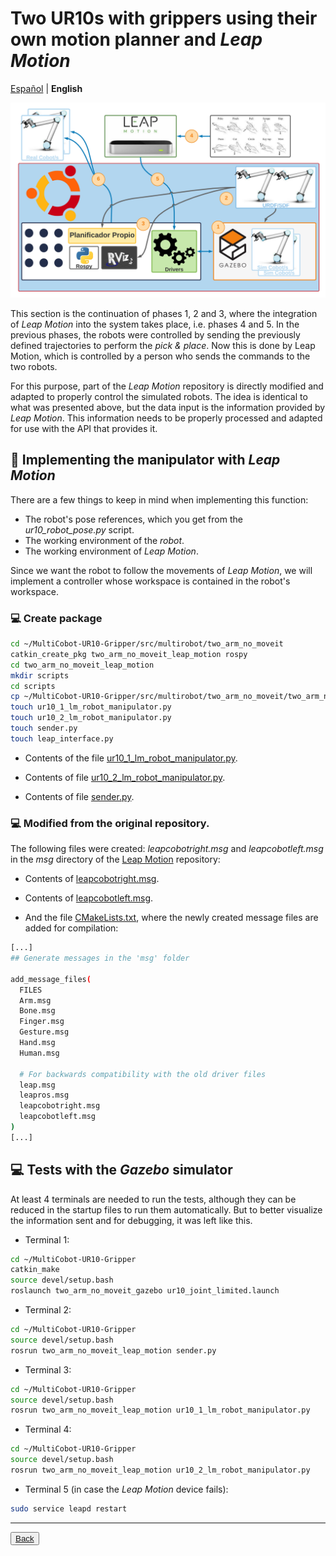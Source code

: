 # Two UR10s with grippers using their own motion planner and *Leap Motion*

[Español](https://github.com/Serru/MultiCobot-UR10-Gripper/blob/main/doc/no_moveit/ESP/two_arm_no_moveit_lm.md) | **English** 

![image](/doc/imgs_md/Diseno-no-moveit-general-dos-cobots-leap-motion.png "Loads the URDF model of the UR10 robot") 

This section is the continuation of phases 1, 2 and 3, where the integration of *Leap Motion* into the system takes place, i.e. phases 4 and 5. In the previous phases, the robots were controlled by sending the previously defined trajectories to perform the *pick & place*. Now this is done by Leap Motion, which is controlled by a person who sends the commands to the two robots. 

For this purpose, part of the *Leap Motion* repository is directly modified and adapted to properly control the simulated robots. The idea is identical to what was presented above, but the data input is the information provided by *Leap Motion*. This information needs to be properly processed and adapted for use with the API that provides it. 

## :book: Implementing the manipulator with *Leap Motion*

There are a few things to keep in mind when implementing this function: 

- The robot's pose references, which you get from the *ur10_robot_pose.py* script.
- The working environment of the *robot*.
- The working environment of *Leap Motion*. 

Since we want the robot to follow the movements of *Leap Motion*, we will implement a controller whose workspace is contained in the robot's workspace. 

### :computer: Create package 

```bash
cd ~/MultiCobot-UR10-Gripper/src/multirobot/two_arm_no_moveit
catkin_create_pkg two_arm_no_moveit_leap_motion rospy
cd two_arm_no_moveit_leap_motion
mkdir scripts
cd scripts
cp ~/MultiCobot-UR10-Gripper/src/multirobot/two_arm_no_moveit/two_arm_no_moveit_manipulator/scripts/kinematics_utils.py .
touch ur10_1_lm_robot_manipulator.py
touch ur10_2_lm_robot_manipulator.py
touch sender.py
touch leap_interface.py
```

- Contents of the file [ur10_1_lm_robot_manipulator.py](https://github.com/Serru/MultiCobot-UR10-Gripper/blob/main/src/multirobot/two_arm_no_moveit/two_arm_no_moveit_leap_motion/scripts/ur10_1_lm_robot_manipulator.py). 

- Contents of file [ur10_2_lm_robot_manipulator.py](https://github.com/Serru/MultiCobot-UR10-Gripper/blob/main/src/multirobot/two_arm_no_moveit/two_arm_no_moveit_leap_motion/scripts/ur10_2_lm_robot_manipulator.py). 

- Contents of file [sender.py](https://github.com/Serru/MultiCobot-UR10-Gripper/blob/main/src/multirobot/two_arm_no_moveit/two_arm_no_moveit_leap_motion/scripts/sender.py). 

### :computer: Modified from the original repository. 

The following files were created: *leapcobotright.msg* and *leapcobotleft.msg* in the *msg* directory of the [Leap Motion](https://github.com/Serru/MultiCobot-UR10-Gripper/tree/main/src/leap_motion) repository: 

- Contents of [leapcobotright.msg](https://github.com/Serru/MultiCobot-UR10-Gripper/blob/main/src/leap_motion/msg/leapcobotright.msg). 

- Contents of [leapcobotleft.msg](https://github.com/Serru/MultiCobot-UR10-Gripper/blob/main/src/leap_motion/msg/leapcobotleft.msg). 

- And the file [CMakeLists.txt](https://github.com/Serru/MultiCobot-UR10-Gripper/blob/main/src/leap_motion/CMakeLists.txt), where the newly created message files are added for compilation:

```bash
[...]
## Generate messages in the 'msg' folder

add_message_files(
  FILES
  Arm.msg
  Bone.msg
  Finger.msg
  Gesture.msg
  Hand.msg
  Human.msg

  # For backwards compatibility with the old driver files
  leap.msg
  leapros.msg
  leapcobotright.msg
  leapcobotleft.msg
)
[...]
```

## :computer: Tests with the *Gazebo* simulator
At least 4 terminals are needed to run the tests, although they can be reduced in the startup files to run them automatically. But to better visualize the information sent and for debugging, it was left like this. 

- Terminal 1:
```bash
cd ~/MultiCobot-UR10-Gripper
catkin_make
source devel/setup.bash
roslaunch two_arm_no_moveit_gazebo ur10_joint_limited.launch
```

- Terminal 2:
```bash
cd ~/MultiCobot-UR10-Gripper
source devel/setup.bash
rosrun two_arm_no_moveit_leap_motion sender.py
```

- Terminal 3:
```bash
cd ~/MultiCobot-UR10-Gripper
source devel/setup.bash
rosrun two_arm_no_moveit_leap_motion ur10_1_lm_robot_manipulator.py 
```

- Terminal 4:
```bash
cd ~/MultiCobot-UR10-Gripper
source devel/setup.bash
rosrun two_arm_no_moveit_leap_motion ur10_2_lm_robot_manipulator.py 
```

- Terminal 5 (in case the *Leap Motion* device fails):
```bash
sudo service leapd restart
```

---

<div>
 <p align="left">
   <button name="button"><a rel="license" href="https://github.com/Serru/MultiCobot-UR10-Gripper/blob/main/doc/design-lm.md"> Back </a></button>
 </p>
</div>